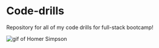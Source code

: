 # Code-drills
Repository for all of my code drills for full-stack bootcamp!

![gif of Homer Simpson](https://media.giphy.com/media/3o6Mb4up4C4Zg7iRRS/giphy.gif)
